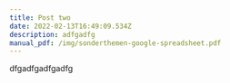 ```yaml
---
title: Post two
date: 2022-02-13T16:49:09.534Z
description: adfgadfg
manual_pdf: /img/sonderthemen-google-spreadsheet.pdf
---
```

dfgadfgadfgadfg